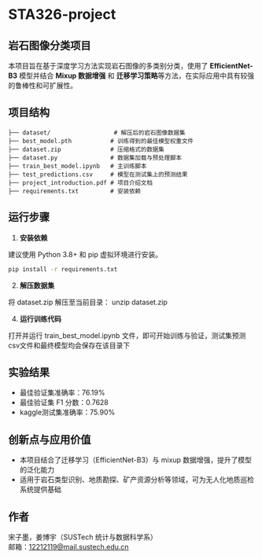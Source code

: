 # STA326-project
## 岩石图像分类项目
本项目旨在基于深度学习方法实现岩石图像的多类别分类，使用了 **EfficientNet-B3** 模型并结合 **Mixup 数据增强** 和 **迁移学习策略**等方法，在实际应用中具有较强的鲁棒性和可扩展性。

## 项目结构

```
├── dataset/                  # 解压后的岩石图像数据集  
├── best_model.pth           # 训练得到的最佳模型权重文件  
├── dataset.zip              # 压缩格式的数据集  
├── dataset.py               # 数据集加载与预处理脚本  
├── train_best_model.ipynb   # 主训练脚本  
├── test_predictions.csv     # 模型在测试集上的预测结果  
├── project_introduction.pdf # 项目介绍文档  
├── requirements.txt         # 安装依赖  
```


## 运行步骤

1. **安装依赖**

建议使用 Python 3.8+ 和 pip 虚拟环境进行安装。
```bash
pip install -r requirements.txt
```
2. **解压数据集**

将 dataset.zip 解压至当前目录：
unzip dataset.zip

4. **运行训练代码**

打开并运行 train_best_model.ipynb 文件，即可开始训练与验证，测试集预测csv文件和最终模型均会保存在该目录下

## 实验结果

- 最佳验证集准确率：76.19%
- 最佳验证集 F1 分数：0.7628
- kaggle测试集准确率：75.90%

## 创新点与应用价值

- 本项目结合了迁移学习（EfficientNet-B3）与 mixup 数据增强，提升了模型的泛化能力
- 适用于岩石类型识别、地质勘探、矿产资源分析等领域，可为无人化地质巡检系统提供基础

## 作者

宋子墨，姜博宇（SUSTech 统计与数据科学系）  
邮箱：12212119@mail.sustech.edu.cn

